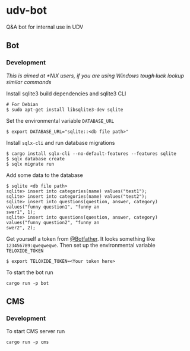 # udv-bot
Q&A bot for internal use in UDV

## Bot
### Development
_This is aimed at *NIX users, if you are using Windows ~~tough luck~~ lookup similar commands_

Install sqlite3 build dependencies and sqlite3 CLI
```
# For Debian
$ sudo apt-get install libsqlite3-dev sqlite
```
Set the environmental variable `DATABASE_URL`
```
$ export DATABASE_URL="sqlite::<db file path>"
```
Install `sqlx-cli` and run database migrations
```
$ cargo install sqlx-cli --no-default-features --features sqlite
$ sqlx database create
$ sqlx migrate run
```
Add some data to the database
```
$ sqlite <db file path>
sqlite> insert into categories(name) values("test1");
sqlite> insert into categories(name) values("test2");
sqlite> insert into questions(question, answer, category) values("funny question1", "funny an
swer1", 1);
sqlite> insert into questions(question, answer, category) values("funny question2", "funny an
swer2", 2);
```
Get yourself a token from [@Botfather](https://t.me/botfather). It looks something like `123456789:qweqweqwe`. Then set up the environmental variable `TELOXIDE_TOKEN`
```
$ export TELOXIDE_TOKEN=<Your token here>
```
To start the bot run
```
cargo run -p bot
```

## CMS
### Development
To start CMS server run
```
cargo run -p cms
```
